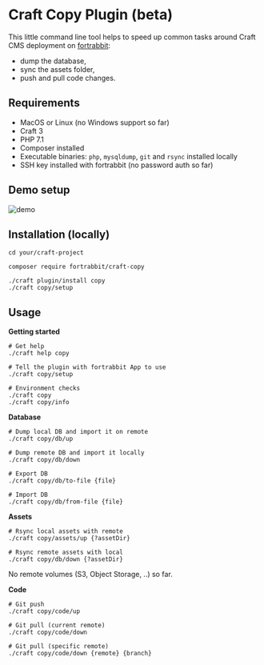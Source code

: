 # Craft Copy Plugin (beta)

This little command line tool helps to speed up common tasks around Craft CMS deployment on [fortrabbit](https://www.fortrabbit.com): 

* dump the database, 
* sync the assets folder, 
* push and pull code changes.

## Requirements

* MacOS or Linux (no Windows support so far) 
* Craft 3
* PHP 7.1
* Composer installed
* Executable binaries: `php`, `mysqldump`, `git` and `rsync` installed locally
* SSH key installed with fortrabbit (no password auth so far)

## Demo setup

![demo](https://github.com/fortrabbit/craft-copy/blob/master/demo_setup.gif "Demo")


## Installation (locally)

```console
cd your/craft-project

composer require fortrabbit/craft-copy

./craft plugin/install copy
./craft copy/setup
```


## Usage 

**Getting started**
```console
# Get help
./craft help copy

# Tell the plugin with fortrabbit App to use
./craft copy/setup

# Environment checks
./craft copy
./craft copy/info
```

**Database**
```console
# Dump local DB and import it on remote 
./craft copy/db/up

# Dump remote DB and import it locally 
./craft copy/db/down

# Export DB 
./craft copy/db/to-file {file}

# Import DB 
./craft copy/db/from-file {file}
```

**Assets**
```console
# Rsync local assets with remote 
./craft copy/assets/up {?assetDir}

# Rsync remote assets with local
./craft copy/db/down {?assetDir}
```
No remote volumes (S3, Object Storage, ..) so far.

**Code**
```console
# Git push
./craft copy/code/up

# Git pull (current remote)
./craft copy/code/down 

# Git pull (specific remote)
./craft copy/code/down {remote} {branch}
```
